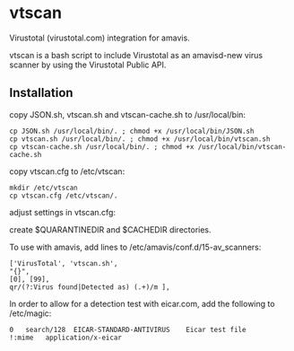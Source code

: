# vtscan
Virustotal (virustotal.com) integration for amavis.

vtscan is a bash script to include Virustotal as an amavisd-new virus scanner by using the Virustotal Public API.

## Installation
copy JSON.sh, vtscan.sh and vtscan-cache.sh to /usr/local/bin:


```
cp JSON.sh /usr/local/bin/. ; chmod +x /usr/local/bin/JSON.sh 
cp vtscan.sh /usr/local/bin/. ; chmod +x /usr/local/bin/vtscan.sh
cp vtscan-cache.sh /usr/local/bin/. ; chmod +x /usr/local/bin/vtscan-cache.sh
```

copy vtscan.cfg to /etc/vtscan:
```
mkdir /etc/vtscan
cp vtscan.cfg /etc/vtscan/.
```

adjust settings in vtscan.cfg:

create $QUARANTINEDIR and $CACHEDIR directories.

To use with amavis, add lines to /etc/amavis/conf.d/15-av_scanners:

```
['VirusTotal', 'vtscan.sh',
"{}",
[0], [99],
qr/(?:Virus found|Detected as) (.+)/m ],
```

In order to allow for a detection test with eicar.com,
add the following to /etc/magic:
```
0	search/128	EICAR-STANDARD-ANTIVIRUS	Eicar test file
!:mime   application/x-eicar
```

